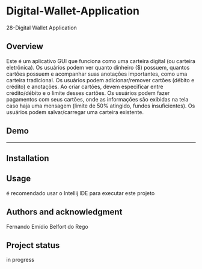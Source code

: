 # Digital-Wallet-Application
28-Digital Wallet Application

## Overview

Este é um aplicativo GUI que funciona como uma carteira digital (ou carteira eletrônica). Os usuários podem ver quanto dinheiro ($) possuem, quantos cartões possuem e acompanhar suas anotações importantes, como uma carteira tradicional. Os usuários podem adicionar/remover cartões (débito e crédito) e anotações. Ao criar cartões, devem especificar entre crédito/débito e o limite desses cartões. Os usuários podem fazer pagamentos com seus cartões, onde as informações são exibidas na tela caso haja uma mensagem (limite de 50% atingido, fundos insuficientes). Os usuários podem salvar/carregar uma carteira existente.

## Demo
-------------------------

## Installation

## Usage
é recomendado usar o Intellij IDE para executar este projeto

## Authors and acknowledgment
Fernando Emídio Belfort do Rego

## Project status
in progress
